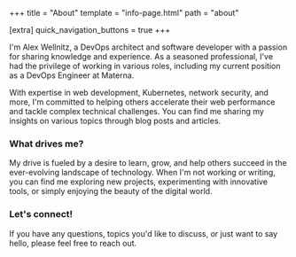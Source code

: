 +++
title = "About"
template = "info-page.html"
path = "about"

[extra]
quick_navigation_buttons = true
+++

I'm Alex Wellnitz, a DevOps architect and software developer with a passion for sharing knowledge and experience. As a seasoned professional, I've had the privilege of working in various roles, including my current position as a DevOps Engineer at Materna.

With expertise in web development, Kubernetes, network security, and more, I'm committed to helping others accelerate their web performance and tackle complex technical challenges. You can find me sharing my insights on various topics through blog posts and articles.

### What drives me?

My drive is fueled by a desire to learn, grow, and help others succeed in the ever-evolving landscape of technology. When I'm not working or writing, you can find me exploring new projects, experimenting with innovative tools, or simply enjoying the beauty of the digital world.

### Let's connect!

If you have any questions, topics you'd like to discuss, or just want to say hello, please feel free to reach out.
